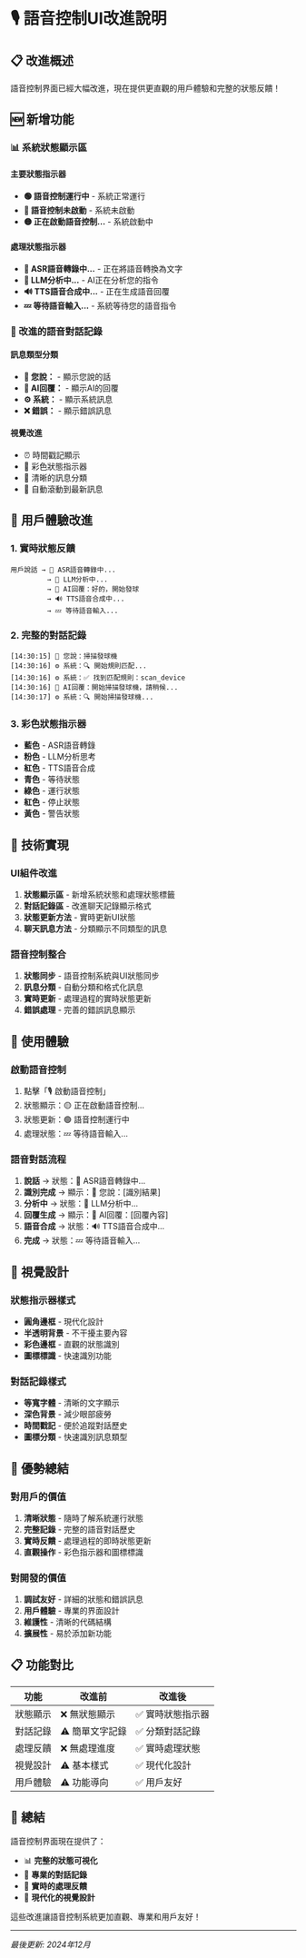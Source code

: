 # 🎙️ 語音控制UI改進說明

## 📋 改進概述

語音控制界面已經大幅改進，現在提供更直觀的用戶體驗和完整的狀態反饋！

## 🆕 新增功能

### 📊 系統狀態顯示區

#### 主要狀態指示器
- **🟢 語音控制運行中** - 系統正常運行
- **🔴 語音控制未啟動** - 系統未啟動
- **🟡 正在啟動語音控制...** - 系統啟動中

#### 處理狀態指示器
- **🎤 ASR語音轉錄中...** - 正在將語音轉換為文字
- **🧠 LLM分析中...** - AI正在分析您的指令
- **🔊 TTS語音合成中...** - 正在生成語音回覆
- **💤 等待語音輸入...** - 系統等待您的語音指令

### 💬 改進的語音對話記錄

#### 訊息類型分類
- **🎤 您說：** - 顯示您說的話
- **🤖 AI回覆：** - 顯示AI的回覆
- **⚙️ 系統：** - 顯示系統訊息
- **❌ 錯誤：** - 顯示錯誤訊息

#### 視覺改進
- ⏰ 時間戳記顯示
- 🎨 彩色狀態指示器
- 📝 清晰的訊息分類
- 🔄 自動滾動到最新訊息

## 🎯 用戶體驗改進

### 1. 實時狀態反饋
```
用戶說話 → 🎤 ASR語音轉錄中...
         → 🧠 LLM分析中...
         → 🤖 AI回覆：好的，開始發球
         → 🔊 TTS語音合成中...
         → 💤 等待語音輸入...
```

### 2. 完整的對話記錄
```
[14:30:15] 🎤 您說：掃描發球機
[14:30:16] ⚙️ 系統：🔍 開始規則匹配...
[14:30:16] ⚙️ 系統：✅ 找到匹配規則：scan_device
[14:30:16] 🤖 AI回覆：開始掃描發球機，請稍候...
[14:30:17] ⚙️ 系統：🔍 開始掃描發球機...
```

### 3. 彩色狀態指示器
- **藍色** - ASR語音轉錄
- **粉色** - LLM分析思考
- **紅色** - TTS語音合成
- **青色** - 等待狀態
- **綠色** - 運行狀態
- **紅色** - 停止狀態
- **黃色** - 警告狀態

## 🔧 技術實現

### UI組件改進
1. **狀態顯示區** - 新增系統狀態和處理狀態標籤
2. **對話記錄區** - 改進聊天記錄顯示格式
3. **狀態更新方法** - 實時更新UI狀態
4. **聊天訊息方法** - 分類顯示不同類型的訊息

### 語音控制整合
1. **狀態同步** - 語音控制系統與UI狀態同步
2. **訊息分類** - 自動分類和格式化訊息
3. **實時更新** - 處理過程的實時狀態更新
4. **錯誤處理** - 完善的錯誤訊息顯示

## 📱 使用體驗

### 啟動語音控制
1. 點擊「🎙️ 啟動語音控制」
2. 狀態顯示：🟡 正在啟動語音控制...
3. 狀態更新：🟢 語音控制運行中
4. 處理狀態：💤 等待語音輸入...

### 語音對話流程
1. **說話** → 狀態：🎤 ASR語音轉錄中...
2. **識別完成** → 顯示：🎤 您說：[識別結果]
3. **分析中** → 狀態：🧠 LLM分析中...
4. **回覆生成** → 顯示：🤖 AI回覆：[回覆內容]
5. **語音合成** → 狀態：🔊 TTS語音合成中...
6. **完成** → 狀態：💤 等待語音輸入...

## 🎨 視覺設計

### 狀態指示器樣式
- **圓角邊框** - 現代化設計
- **半透明背景** - 不干擾主要內容
- **彩色邊框** - 直觀的狀態識別
- **圖標標識** - 快速識別功能

### 對話記錄樣式
- **等寬字體** - 清晰的文字顯示
- **深色背景** - 減少眼部疲勞
- **時間戳記** - 便於追蹤對話歷史
- **圖標分類** - 快速識別訊息類型

## 🚀 優勢總結

### 對用戶的價值
1. **清晰狀態** - 隨時了解系統運行狀態
2. **完整記錄** - 完整的語音對話歷史
3. **實時反饋** - 處理過程的即時狀態更新
4. **直觀操作** - 彩色指示器和圖標標識

### 對開發的價值
1. **調試友好** - 詳細的狀態和錯誤訊息
2. **用戶體驗** - 專業的界面設計
3. **維護性** - 清晰的代碼結構
4. **擴展性** - 易於添加新功能

## 📋 功能對比

| 功能 | 改進前 | 改進後 |
|------|--------|--------|
| 狀態顯示 | ❌ 無狀態顯示 | ✅ 實時狀態指示器 |
| 對話記錄 | ⚠️ 簡單文字記錄 | ✅ 分類對話記錄 |
| 處理反饋 | ❌ 無處理進度 | ✅ 實時處理狀態 |
| 視覺設計 | ⚠️ 基本樣式 | ✅ 現代化設計 |
| 用戶體驗 | ⚠️ 功能導向 | ✅ 用戶友好 |

## 🎉 總結

語音控制界面現在提供了：
- 📊 **完整的狀態可視化**
- 💬 **專業的對話記錄**
- 🔄 **實時的處理反饋**
- 🎨 **現代化的視覺設計**

這些改進讓語音控制系統更加直觀、專業和用戶友好！

---

*最後更新: 2024年12月*
